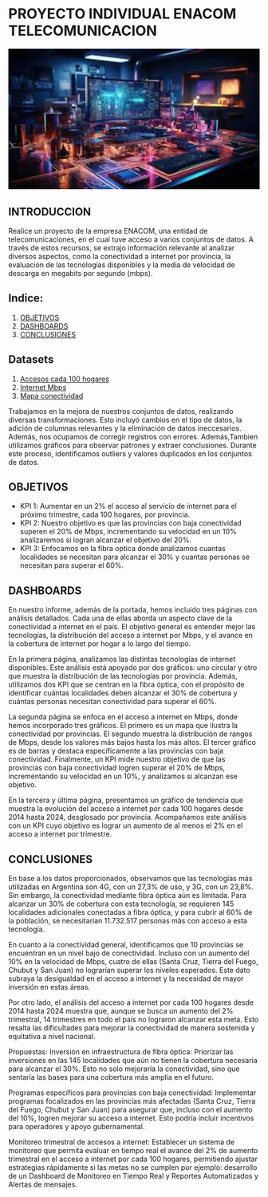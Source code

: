# PROYECTO INDIVIDUAL ENACOM TELECOMUNICACION

 <img src="assets/imeges.jpeg" alt="Descripción de la imagen" width="800" />

## INTRODUCCION
 
Realice un proyecto de la empresa ENACOM, una entidad de telecomunicaciones, en el cual tuve acceso a varios conjuntos de datos. A través de estos recursos, se extrajo información relevante al analizar diversos aspectos, como la conectividad a internet por provincia, la evaluación de las tecnologías disponibles y la media de velocidad de descarga en megabits por segundo (mbps).

## Indice:

1. [OBJETIVOS](#OBJETIVOS)
2. [DASHBOARDS](#DASHBOARDS)
3. [CONCLUSIONES](##CONCLUSIONES)

## Datasets

1. [Accesos cada 100 hogares](Datasets/df_accesos_100_hogares.csv)
2. [Internet Mbps](Datasets/df_internet_Mbps.csv)
3. [Mapa conectividad](Datasets/df_mapa_conectividad.csv)

Trabajamos en la mejora de nuestros conjuntos de datos, realizando diversas transformaciones. Esto incluyó cambios en el tipo de datos, la adición de columnas relevantes y la eliminación de datos ineccesarios. Además, nos ocupamos de corregir registros con errores. Además,Tambien utilizamos gráficos para observar patrones y extraer conclusiones. Durante este proceso, identificamos outliers y valores duplicados en los conjuntos de datos.

## OBJETIVOS
- KPI 1: Aumentar en un 2% el acceso al servicio de internet para el próximo trimestre, cada 100 hogares, por provincia.
- KPI 2: Nuestro objetivo es que las provincias con baja conectividad superen el 20% de Mbps, incrementando su velocidad en un 10% analizaremos si logran alcanzar el objetivo del 20%.
- KPI 3: Enfocamos en la fibra optica donde analizamos cuantas localidades se necesitan para alcanzar el 30% y cuantas personas se necesitan para superar el 60%.

## DASHBOARDS

En nuestro informe, además de la portada, hemos incluido tres páginas con análisis detallados. Cada una de ellas aborda un aspecto clave de la conectividad a internet en el país. El objetivo general es entender mejor las tecnologías, la distribución del acceso a internet por Mbps, y el avance en la cobertura de internet por hogar a lo largo del tiempo.

En la primera página, analizamos las distintas tecnologías de internet disponibles. Este análisis está apoyado por dos gráficos: uno circular y otro que muestra la distribución de las tecnologías por provincia. Además, utilizamos dos KPI que se centran en la fibra óptica, con el propósito de identificar cuántas localidades deben alcanzar el 30% de cobertura y cuántas personas necesitan conectividad para superar el 60%.

La segunda página se enfoca en el acceso a internet en Mbps, donde hemos incorporado tres gráficos. El primero es un mapa que ilustra la conectividad por provincias. El segundo muestra la distribución de rangos de Mbps, desde los valores más bajos hasta los más altos. El tercer gráfico es de barras y destaca específicamente a las provincias con baja conectividad. Finalmente, un KPI mide nuestro objetivo de que las provincias con baja conectividad logren superar el 20% de Mbps, incrementando su velocidad en un 10%, y analizamos si alcanzan ese objetivo.

En la tercera y última página, presentamos un gráfico de tendencia que muestra la evolución del acceso a internet por cada 100 hogares desde 2014 hasta 2024, desglosado por provincia. Acompañamos este análisis con un KPI cuyo objetivo es lograr un aumento de al menos el 2% en el acceso a internet por trimestre.

## CONCLUSIONES

En base a los datos proporcionados, observamos que las tecnologías más utilizadas en Argentina son 4G, con un 27,3% de uso, y 3G, con un 23,8%. Sin embargo, la conectividad mediante fibra óptica aún es limitada. Para alcanzar un 30% de cobertura con esta tecnología, se requieren 145 localidades adicionales conectadas a fibra óptica, y para cubrir al 60% de la población, se necesitarían 11.732.517 personas más con acceso a esta tecnología.

En cuanto a la conectividad general, identificamos que 10 provincias se encuentran en un nivel bajo de conectividad. Incluso con un aumento del 10% en la velocidad de Mbps, cuatro de ellas (Santa Cruz, Tierra del Fuego, Chubut y San Juan) no lograrían superar los niveles esperados. Este dato subraya la desigualdad en el acceso a internet y la necesidad de mayor inversión en estas áreas.

Por otro lado, el análisis del acceso a internet por cada 100 hogares desde 2014 hasta 2024 muestra que, aunque se busca un aumento del 2% trimestral, 14 trimestres en todo el país no lograron alcanzar esta meta. Esto resalta las dificultades para mejorar la conectividad de manera sostenida y equitativa a nivel nacional.

Propuestas:
Inversión en infraestructura de fibra óptica: Priorizar las inversiones en las 145 localidades que aún no tienen la cobertura necesaria para alcanzar el 30%. Esto no solo mejoraría la conectividad, sino que sentaría las bases para una cobertura más amplia en el futuro.

Programas específicos para provincias con baja conectividad: Implementar programas focalizados en las provincias más afectadas (Santa Cruz, Tierra del Fuego, Chubut y San Juan) para asegurar que, incluso con el aumento del 10%, logren mejorar su acceso a internet. Esto podría incluir incentivos para operadores y apoyo gubernamental.

Monitoreo trimestral de accesos a internet: Establecer un sistema de monitoreo que permita evaluar en tiempo real el avance del 2% de aumento trimestral en el acceso a internet por cada 100 hogares, permitiendo ajustar estrategias rápidamente si las metas no se cumplen por ejemplo: desarrollo de un Dashboard de Monitoreo en Tiempo Real y Reportes Automatizados y Alertas de mensajes.









